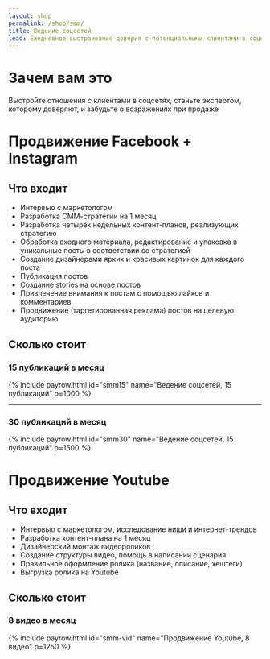 ```yaml
---
layout: shop
permalink: /shop/smm/
title: Ведение соцсетей
lead: Ежедневное выстраивание доверия с потенциальными клиентами в соцсетях
---
```


# **Зачем вам это**

Выстройте отношения с клиентами в соцсетях, станьте экспертом, которому доверяют, и забудьте о возражениях при продаже

# Продвижение Facebook + Instagram

## **Что входит**

- Интервью с маркетологом
- Разработка СММ-стратегии на 1 месяц
- Разработка четырёх недельных контент-планов, реализующих стратегию
- Обработка входного материала, редактирование и упаковка в уникальные посты в соответствии со стратегией
- Создание дизайнерами ярких и красивых картинок для каждого поста
- Публикация постов
- Создание stories на основе постов
- Привлечение внимания к постам с помощью лайков и комментариев
- Продвижение (таргетированная реклама) постов на целевую аудиторию

## **Сколько стоит**

### 15 публикаций в месяц

{% include payrow.html id="smm15" name="Ведение соцсетей, 15 публикаций" p=1000 %}

---

### 30 публикаций в месяц

{% include payrow.html id="smm30" name="Ведение соцсетей, 15 публикаций" p=1500 %}

# Продвижение Youtube

## **Что входит**

- Интервью с маркетологом, исследование ниши и интернет-трендов
- Разработка контент-плана на 1 месяц
- Дизайнерский монтаж видеороликов
- Создание структуры видео, помощь в написании сценария
- Правильное оформление ролика (название, описание, хештеги)
- Выгрузка ролика на Youtube

## **Сколько стоит**

### 8 видео в месяц

{% include payrow.html id="smm-vid" name="Продвижение Youtube, 8 видео" p=1250 %}